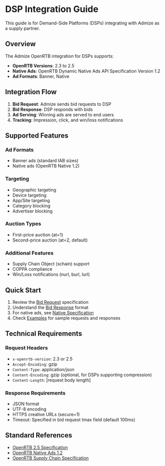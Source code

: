 # DSP Integration Guide

This guide is for Demand-Side Platforms (DSPs) integrating with Admize as a supply partner.

## Overview

The Admize OpenRTB integration for DSPs supports:

- **OpenRTB Versions**: 2.3 to 2.5
- **Native Ads**: OpenRTB Dynamic Native Ads API Specification Version 1.2
- **Ad Formats**: Banner, Native

## Integration Flow

1. **Bid Request**: Admize sends bid requests to DSP
2. **Bid Response**: DSP responds with bids
3. **Ad Serving**: Winning ads are served to end users
4. **Tracking**: Impression, click, and win/loss notifications

## Supported Features

### Ad Formats
- Banner ads (standard IAB sizes)
- Native ads (OpenRTB Native 1.2)

### Targeting
- Geographic targeting
- Device targeting
- App/Site targeting
- Category blocking
- Advertiser blocking

### Auction Types
- First-price auction (at=1)
- Second-price auction (at=2, default)

### Additional Features
- Supply Chain Object (schain) support
- COPPA compliance
- Win/Loss notifications (nurl, burl, lurl)

## Quick Start

1. Review the [Bid Request](bid-request.md) specification
2. Understand the [Bid Response](bid-response.md) format
3. For native ads, see [Native Specification](native-spec.md)
4. Check [Examples](examples.md) for sample requests and responses

## Technical Requirements

### Request Headers
- `x-openrtb-version`: 2.3 or 2.5
- `Accept-Encoding`: gzip
- `Content-Type`: application/json
- `Content-Encoding`: gzip (optional, for DSPs supporting compression)
- `Content-Length`: [request body length]

### Response Requirements
- JSON format
- UTF-8 encoding
- HTTPS creative URLs (secure=1)
- Timeout: Specified in bid request tmax field (default 100ms)

## Standard References

- [OpenRTB 2.5 Specification](https://www.iab.com/wp-content/uploads/2016/03/OpenRTB-API-Specification-Version-2-5-FINAL.pdf)
- [OpenRTB Native Ads 1.2](https://www.iab.com/wp-content/uploads/2018/03/OpenRTB-Native-Ads-Specification-Final-1.2.pdf)
- [OpenRTB Supply Chain Specification](https://iabtechlab.com/ads-txt/)
